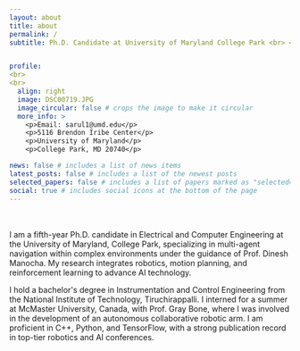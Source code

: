 ```yaml
---
layout: about
title: about
permalink: /
subtitle: Ph.D. Candidate at University of Maryland College Park <br> <b>Robotics | Motion Planning | Planning under Uncertainty | Reinforcement Learning </b>


profile:
<br>
<br>
  align: right
  image: DSC00719.JPG
  image_circular: false # crops the image to make it circular
  more_info: >
    <p>Email: sarul1@umd.edu</p>
    <p>5116 Brendon Iribe Center</p>
    <p>University of Maryland</p>
    <p>College Park, MD 20740</p>

news: false # includes a list of news items
latest_posts: false # includes a list of the newest posts
selected_papers: false # includes a list of papers marked as "selected={true}"
social: true # includes social icons at the bottom of the page
---
```

<br>
<br>
I am a fifth-year Ph.D. candidate in Electrical and Computer Engineering at the University of Maryland, College Park, specializing in multi-agent navigation within complex environments under the guidance of Prof. Dinesh Manocha. My research integrates robotics, motion planning, and reinforcement learning to advance AI technology.

I hold a bachelor's degree in Instrumentation and Control Engineering from the National Institute of Technology, Tiruchirappalli. I interned for a summer at McMaster University, Canada, with Prof. Gray Bone, where I was involved in the development of an autonomous collaborative robotic arm. I am proficient in C++, Python, and TensorFlow, with a strong publication record in top-tier robotics and AI conferences.
